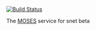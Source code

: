 [![Build Status](https://travis-ci.org/Habush/mozi_snet_service.svg?branch=master)](https://travis-ci.org/Habush/mozi_snet_service)


The [MOSES](https://github.com/opencog/moses) service for snet beta
